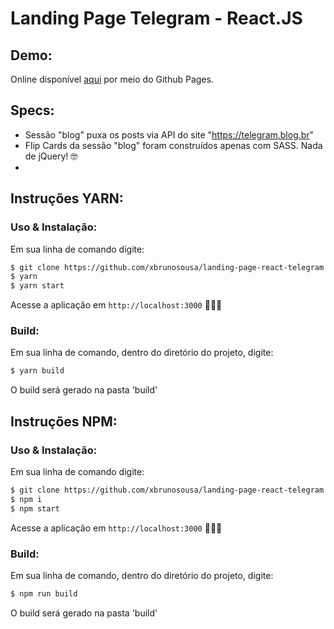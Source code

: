 # Landing Page Telegram - React.JS

## Demo:
Online disponível <a href="https://xbrunosousa.github.io/landing-page-react-telegram/build/" target="_blank">aqui</a> por meio do Github Pages.

## Specs:
- Sessão "blog" puxa os posts via API do site "https://telegram.blog.br"
- Flip Cards da sessão "blog" foram construídos apenas com SASS. Nada de jQuery! 🤓
- 

## Instruções YARN: 
### Uso & Instalação:
Em sua linha de comando digite:
```sh
$ git clone https://github.com/xbrunosousa/landing-page-react-telegram.git && cd landing-page-react-telegram
$ yarn
$ yarn start
```
Acesse a aplicação em `http://localhost:3000` 👨🏻‍💻

### Build:
Em sua linha de comando, dentro do diretório do projeto, digite:
```sh
$ yarn build
```
O build será gerado na pasta 'build'

## Instruções NPM:
### Uso & Instalação:
Em sua linha de comando digite:
```sh
$ git clone https://github.com/xbrunosousa/landing-page-react-telegram.git && cd landing-page-react-telegram
$ npm i
$ npm start
```
Acesse a aplicação em `http://localhost:3000` 👨🏻‍💻

### Build:
Em sua linha de comando, dentro do diretório do projeto, digite:
```sh
$ npm run build
```
O build será gerado na pasta 'build'